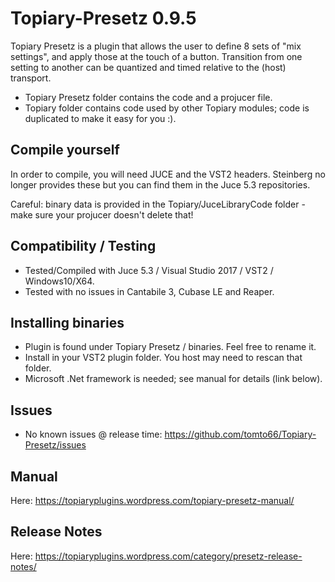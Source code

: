 # Topiary-Presetz 0.9.5

Topiary Presetz is a plugin that allows the user to define 8 sets of "mix settings", and apply those at the touch of a button. Transition from one setting to another can be quantized and timed relative to the (host) transport.

* Topiary Presetz folder contains the code and a projucer file.
* Topiary folder contains code used by other Topiary modules; code is duplicated to make it easy for you :).

## Compile yourself

In order to compile, you will need JUCE and the VST2 headers. Steinberg no longer provides these but you can find them in the Juce 5.3 repositories.

Careful: binary data is provided in the Topiary/JuceLibraryCode folder - make sure your projucer doesn't delete that!

## Compatibility / Testing

* Tested/Compiled with Juce 5.3 / Visual Studio 2017 / VST2 / Windows10/X64.
* Tested with no issues in Cantabile 3, Cubase LE and Reaper.

## Installing binaries

* Plugin is found under Topiary Presetz / binaries.  Feel free to rename it.
* Install in your VST2 plugin folder.  You host may need to rescan that folder.
* Microsoft .Net framework is needed; see manual for details (link below).

## Issues

* No known issues @ release time: https://github.com/tomto66/Topiary-Presetz/issues

## Manual

Here: https://topiaryplugins.wordpress.com/topiary-presetz-manual/

## Release Notes

Here: https://topiaryplugins.wordpress.com/category/presetz-release-notes/

